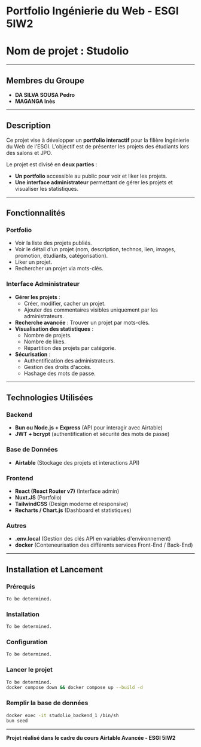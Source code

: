 # Portfolio Ingénierie du Web - ESGI 5IW2
# Nom de projet : Studolio

---

## Membres du Groupe
- **DA SILVA SOUSA Pedro**
- **MAGANGA Inès**

---

## Description
Ce projet vise à développer un **portfolio interactif** pour la filière Ingénierie du Web de l'ESGI. L'objectif est de présenter les projets des étudiants lors des salons et JPO.

Le projet est divisé en **deux parties** :
- **Un portfolio** accessible au public pour voir et liker les projets.
- **Une interface administrateur** permettant de gérer les projets et visualiser les statistiques.

---

## Fonctionnalités

### Portfolio
- Voir la liste des projets publiés.
- Voir le détail d'un projet (nom, description, technos, lien, images, promotion, étudiants, catégorisation).
- Liker un projet.
- Rechercher un projet via mots-clés.

### Interface Administrateur
- **Gérer les projets** :
  - Créer, modifier, cacher un projet.
  - Ajouter des commentaires visibles uniquement par les administrateurs.
- **Recherche avancée** : Trouver un projet par mots-clés.
- **Visualisation des statistiques** :
  - Nombre de projets.
  - Nombre de likes.
  - Répartition des projets par catégorie.
- **Sécurisation** :
  - Authentification des administrateurs.
  - Gestion des droits d'accès.
  - Hashage des mots de passe.

---

## Technologies Utilisées

### Backend
- **Bun ou Node.js + Express** (API pour interagir avec Airtable)
- **JWT + bcrypt** (authentification et sécurité des mots de passe)

### Base de Données
- **Airtable** (Stockage des projets et interactions API)

### Frontend
- **React (React Router v7)** (Interface admin)
- **Nuxt.JS** (Portfolio)
- **TailwindCSS** (Design moderne et responsive)
- **Recharts / Chart.js** (Dashboard et statistiques)

### Autres
- **.env.local** (Gestion des clés API en variables d'environnement)
- **docker** (Conteneurisation des différents services Front-End / Back-End)

---

## Installation et Lancement

### Prérequis
```bash
To be determined.
```

### Installation
```bash
To be determined.
```

### Configuration
```bash
To be determined.
```

### Lancer le projet
```bash
To be determined.
docker compose down && docker compose up --build -d
```

### Remplir la base de données
```bash
docker exec -it studolio_backend_1 /bin/sh
bun seed
```
---

**Projet réalisé dans le cadre du cours Airtable Avancée - ESGI 5IW2**

